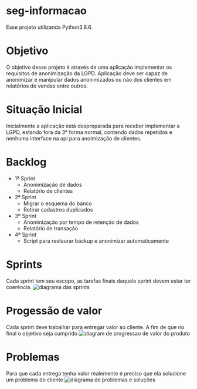 # seg-informacao
Esse projeto utilizanda Python3.8.6. 

# Objetivo
O objetivo desse projeto é através de uma aplicação implementar os requisitos de anonimização da LGPD. Aplicação deve ser capaz de anonimizar e manipular dados anonimizados ou não dos clientes em relatórios de vendas entre outros.

# Situação Inicial
Inicialmente a aplicação está despreparada para receber implementar a LGPD, estando fora da 3ª forma normal, contendo dados repetidos e nenhuma interface na api para anoimização de clientes.

# Backlog
 * 1ª Sprint
   - Anonimização de dados 
   - Relatório de clientes 
 * 2ª Sprint
   - Migrar o esquema do banco
   - Retirar cadastros duplicados
 * 3º Sprint
   - Anonimização por tempo de retenção de dados
   - Relatório de transação
 * 4ª Sprint
   - Script para restaurar backup e anonimizar automaticamente

# Sprints
Cada sprint tem seu escopo, as tarefas finais daquele sprint devem estar ter coerência.
![diagrama das sprints](https://raw.githubusercontent.com/isabellefo/seg-informacao/main/docs/SPRINTS.png)

# Progessão de valor
Cada sprint deve trabalhar para entregar valor ao cliente. A fim de que no final o objetivo seja cumprido
![diagram de progressao de valor do produto](https://raw.githubusercontent.com/isabellefo/seg-informacao/main/docs/progessao-de-valor.png)

# Problemas
Para que cada entrega tenha valor realemente é preciso que ela solucione um problema do cliente
![diagrama de problemas e soluções](https://raw.githubusercontent.com/isabellefo/seg-informacao/main/docs/problemas-solucoes.png)
